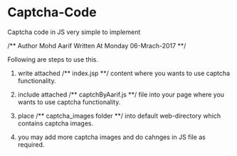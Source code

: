 # Captcha-Code
Captcha code in JS very simple to implement

/** Author Mohd Aarif Written At Monday 06-Mrach-2017  **/



Following are steps to use this.

1. write  attached  /** index.jsp **/ content where you wants to use captcha functionality.

2. include attached /** captchByAarif.js **/  file into your page where you wants to use captcha functionality.

3. place /** captcha_images  folder **/  into default web-directory which contains captcha images.

4. you may add more captcha images and do cahnges in JS file as required.
